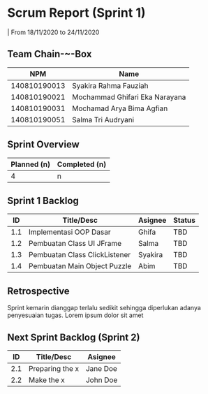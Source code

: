 # Scrum Report (Sprint 1)
| From 18/11/2020 to 24/11/2020

## Team Chain-~-Box
| NPM           | Name                            |
| ------------- |-------------------------------- |
| 140810190013  | Syakira Rahma Fauziah           |
| 140810190021  | Mochammad Ghifari Eka Narayana  |
| 140810190031  | Mochamad Arya Bima Agfian       |
| 140810190051  | Salma Tri Audryani              |

## Sprint Overview
| Planned (n)   | Completed (n) |
| ------------- |-------------- |
| 4             | n             |

## Sprint 1 Backlog

| ID  | Title/Desc | Asignee | Status |
| --- | ---------- | ------- | ------ |
| 1.1 | Implementasi OOP Dasar | Ghifa | TBD | 
| 1.2 | Pembuatan Class UI JFrame | Salma | TBD | 
| 1.3 | Pembuatan Class ClickListener | Syakira | TBD | 
| 1.4 | Pembuatan Main Object Puzzle | Abim | TBD | 

## Retrospective 

Sprint kemarin dianggap terlalu sedikit sehingga diperlukan adanya penyesuaian tugas. Lorem ipsum dolor sit amet

## Next Sprint Backlog (Sprint 2)
| ID  | Title/Desc | Asignee | 
| --- | ---------- | ------- | 
| 2.1 | Preparing the x | Jane Doe | 
| 2.2 | Make the x | John Doe | 